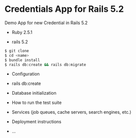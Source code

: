 # Credentials App for Rails 5.2 

Demo App for new Credential in Rails 5.2

* Ruby 2.5.1

* rails 5.2

```Bash
$ git clone
$ cd <name>
$ bundle install
$ rails db:create && rails db:migrate
```

* Configuration

* rails db:create

* Database initialization

* How to run the test suite

* Services (job queues, cache servers, search engines, etc.)

* Deployment instructions

* ...
